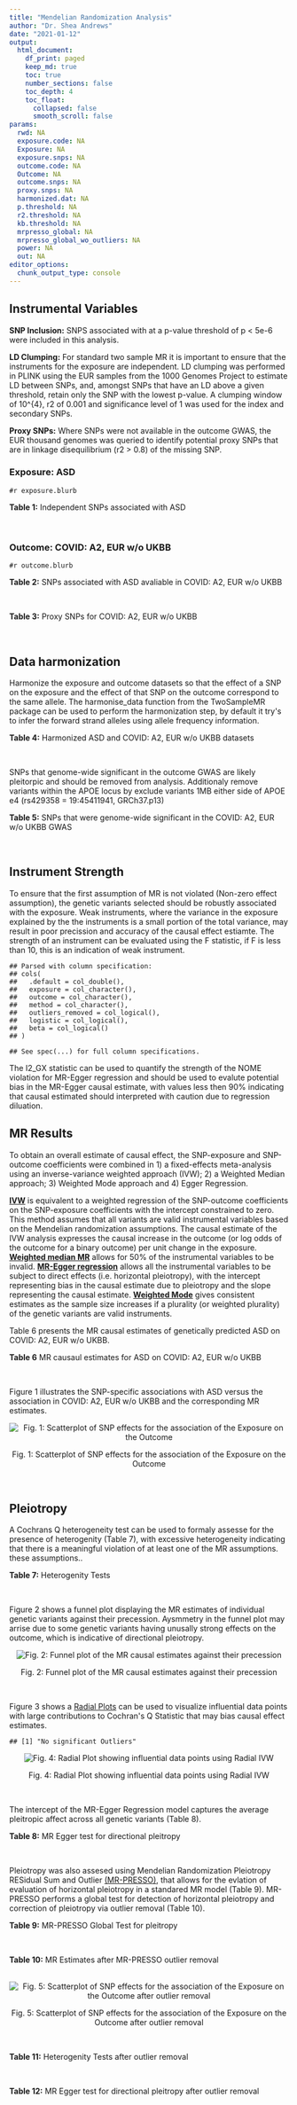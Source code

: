 ```yaml
---
title: "Mendelian Randomization Analysis"
author: "Dr. Shea Andrews"
date: "2021-01-12"
output:
  html_document:
    df_print: paged
    keep_md: true
    toc: true
    number_sections: false
    toc_depth: 4
    toc_float:
      collapsed: false
      smooth_scroll: false
params:
  rwd: NA
  exposure.code: NA
  Exposure: NA
  exposure.snps: NA
  outcome.code: NA
  Outcome: NA
  outcome.snps: NA
  proxy.snps: NA
  harmonized.dat: NA
  p.threshold: NA
  r2.threshold: NA
  kb.threshold: NA
  mrpresso_global: NA
  mrpresso_global_wo_outliers: NA
  power: NA
  out: NA
editor_options:
  chunk_output_type: console
---
```







## Instrumental Variables
**SNP Inclusion:** SNPS associated with at a p-value threshold of p < 5e-6 were included in this analysis.
<br>

**LD Clumping:** For standard two sample MR it is important to ensure that the instruments for the exposure are independent. LD clumping was performed in PLINK using the EUR samples from the 1000 Genomes Project to estimate LD between SNPs, and, amongst SNPs that have an LD above a given threshold, retain only the SNP with the lowest p-value. A clumping window of 10^{4}, r2 of 0.001 and significance level of 1 was used for the index and secondary SNPs.
<br>

**Proxy SNPs:** Where SNPs were not available in the outcome GWAS, the EUR thousand genomes was queried to identify potential proxy SNPs that are in linkage disequilibrium (r2 > 0.8) of the missing SNP.
<br>

### Exposure: ASD
`#r exposure.blurb`
<br>

**Table 1:** Independent SNPs associated with ASD
<div data-pagedtable="false">
  <script data-pagedtable-source type="application/json">
{"columns":[{"label":["SNP"],"name":[1],"type":["chr"],"align":["left"]},{"label":["CHROM"],"name":[2],"type":["dbl"],"align":["right"]},{"label":["POS"],"name":[3],"type":["dbl"],"align":["right"]},{"label":["REF"],"name":[4],"type":["chr"],"align":["left"]},{"label":["ALT"],"name":[5],"type":["chr"],"align":["left"]},{"label":["AF"],"name":[6],"type":["dbl"],"align":["right"]},{"label":["BETA"],"name":[7],"type":["dbl"],"align":["right"]},{"label":["SE"],"name":[8],"type":["dbl"],"align":["right"]},{"label":["Z"],"name":[9],"type":["dbl"],"align":["right"]},{"label":["P"],"name":[10],"type":["dbl"],"align":["right"]},{"label":["N"],"name":[11],"type":["dbl"],"align":["right"]},{"label":["TRAIT"],"name":[12],"type":["chr"],"align":["left"]}],"data":[{"1":"rs2391769","2":"1","3":"96978961","4":"A","5":"G","6":"0.6324010","7":"0.07690260","8":"0.0145","9":"5.303630","10":"1.135e-07","11":"46351","12":"ASD"},{"1":"rs6701243","2":"1","3":"99092784","4":"A","5":"C","6":"0.3929220","7":"-0.07350140","8":"0.0144","9":"-5.104260","10":"3.074e-07","11":"46351","12":"ASD"},{"1":"rs11185408","2":"1","3":"104792257","4":"G","5":"A","6":"0.4822860","7":"-0.06869649","8":"0.0138","9":"-4.978006","10":"6.983e-07","11":"46351","12":"ASD"},{"1":"rs78653484","2":"1","3":"147183927","4":"C","5":"T","6":"0.0359477","7":"-0.17629575","8":"0.0385","9":"-4.579110","10":"4.675e-06","11":"46351","12":"ASD"},{"1":"rs6692705","2":"1","3":"193502609","4":"A","5":"G","6":"0.6593230","7":"-0.06560050","8":"0.0141","9":"-4.652510","10":"3.263e-06","11":"46351","12":"ASD"},{"1":"rs1452075","2":"3","3":"62481063","4":"C","5":"T","6":"0.7060210","7":"0.08070403","8":"0.0155","9":"5.206711","10":"2.069e-07","11":"46351","12":"ASD"},{"1":"rs79940520","2":"3","3":"191838169","4":"A","5":"G","6":"0.1182020","7":"0.09539920","8":"0.0207","9":"4.608660","10":"4.260e-06","11":"46351","12":"ASD"},{"1":"rs4916723","2":"5","3":"87854395","4":"A","5":"C","6":"0.4413690","7":"0.06730500","8":"0.0141","9":"4.773410","10":"1.924e-06","11":"46351","12":"ASD"},{"1":"rs325485","2":"5","3":"103995368","4":"A","5":"G","6":"0.6283640","7":"-0.07280430","8":"0.0143","9":"-5.091210","10":"3.254e-07","11":"46351","12":"ASD"},{"1":"rs9366877","2":"6","3":"11730878","4":"A","5":"G","6":"0.4414970","7":"-0.06849940","8":"0.0139","9":"-4.928020","10":"9.053e-07","11":"46351","12":"ASD"},{"1":"rs16879023","2":"6","3":"16753147","4":"G","5":"A","6":"0.1060110","7":"-0.09579530","8":"0.0201","9":"-4.765935","10":"1.765e-06","11":"46351","12":"ASD"},{"1":"rs12203328","2":"6","3":"23767038","4":"G","5":"C","6":"0.2983990","7":"0.06970329","8":"0.0153","9":"4.555770","10":"4.915e-06","11":"46351","12":"ASD"},{"1":"rs740883","2":"6","3":"29575405","4":"A","5":"T","6":"0.0896552","7":"0.11369500","8":"0.0238","9":"4.777110","10":"1.694e-06","11":"46351","12":"ASD"},{"1":"rs2388334","2":"6","3":"98591622","4":"A","5":"G","6":"0.4640910","7":"0.06770080","8":"0.0138","9":"4.905860","10":"1.004e-06","11":"46351","12":"ASD"},{"1":"rs9389208","2":"6","3":"135035609","4":"C","5":"T","6":"0.3470760","7":"0.06720060","8":"0.0144","9":"4.666708","10":"3.121e-06","11":"46351","12":"ASD"},{"1":"rs7783557","2":"7","3":"71646872","4":"T","5":"C","6":"0.3318790","7":"-0.06700420","8":"0.0146","9":"-4.589330","10":"4.363e-06","11":"46351","12":"ASD"},{"1":"rs111931861","2":"7","3":"104744219","4":"A","5":"G","6":"0.0277457","7":"0.21690100","8":"0.0409","9":"5.303190","10":"1.118e-07","11":"46351","12":"ASD"},{"1":"rs10099100","2":"8","3":"10576775","4":"G","5":"C","6":"0.3289090","7":"0.08430438","8":"0.0147","9":"5.734992","10":"1.065e-08","11":"46351","12":"ASD"},{"1":"rs76397219","2":"8","3":"60390318","4":"A","5":"G","6":"0.0834846","7":"0.14029700","8":"0.0303","9":"4.630270","10":"3.566e-06","11":"46351","12":"ASD"},{"1":"rs10110094","2":"8","3":"131472047","4":"A","5":"G","6":"0.8446670","7":"-0.09069960","8":"0.0191","9":"-4.748670","10":"2.050e-06","11":"46351","12":"ASD"},{"1":"rs11787216","2":"8","3":"142615222","4":"C","5":"T","6":"0.3887470","7":"-0.06920004","8":"0.0147","9":"-4.707485","10":"2.587e-06","11":"46351","12":"ASD"},{"1":"rs28729902","2":"9","3":"76179384","4":"A","5":"G","6":"0.1738970","7":"0.08390350","8":"0.0178","9":"4.713680","10":"2.345e-06","11":"46351","12":"ASD"},{"1":"rs45595836","2":"10","3":"16691399","4":"C","5":"T","6":"0.0818809","7":"0.13899643","8":"0.0272","9":"5.110163","10":"3.131e-07","11":"46351","12":"ASD"},{"1":"rs141319505","2":"10","3":"65421442","4":"A","5":"G","6":"0.0159942","7":"-0.29069800","8":"0.0610","9":"-4.765530","10":"1.876e-06","11":"46351","12":"ASD"},{"1":"rs78827416","2":"10","3":"72749037","4":"G","5":"A","6":"0.0778302","7":"0.13050181","8":"0.0266","9":"4.906083","10":"9.000e-07","11":"46351","12":"ASD"},{"1":"rs4750990","2":"10","3":"130488026","4":"T","5":"C","6":"0.4079520","7":"0.06809680","8":"0.0141","9":"4.829560","10":"1.371e-06","11":"46351","12":"ASD"},{"1":"rs644552","2":"11","3":"102735140","4":"G","5":"A","6":"0.0546279","7":"0.15940258","8":"0.0346","9":"4.607011","10":"4.211e-06","11":"46351","12":"ASD"},{"1":"rs35404050","2":"12","3":"73196902","4":"C","5":"T","6":"0.1863670","7":"0.08430438","8":"0.0176","9":"4.790022","10":"1.606e-06","11":"46351","12":"ASD"},{"1":"rs77691144","2":"13","3":"66970212","4":"T","5":"C","6":"0.0242578","7":"0.20740600","8":"0.0435","9":"4.767940","10":"1.910e-06","11":"46351","12":"ASD"},{"1":"rs112635299","2":"14","3":"94838142","4":"G","5":"T","6":"0.0163517","7":"0.22099725","8":"0.0432","9":"5.115677","10":"3.044e-07","11":"46351","12":"ASD"},{"1":"rs78058104","2":"15","3":"93953737","4":"G","5":"A","6":"0.0265179","7":"0.18789765","8":"0.0397","9":"4.732938","10":"2.221e-06","11":"46351","12":"ASD"},{"1":"rs141455452","2":"17","3":"44019083","4":"T","5":"G","6":"0.0152743","7":"-0.07840440","8":"0.0159","9":"-4.931100","10":"8.939e-07","11":"46351","12":"ASD"},{"1":"rs292441","2":"18","3":"55872558","4":"G","5":"A","6":"0.6543930","7":"-0.07249543","8":"0.0149","9":"-4.865465","10":"1.124e-06","11":"46351","12":"ASD"},{"1":"rs138867053","2":"19","3":"37439641","4":"G","5":"A","6":"0.0321443","7":"0.28629862","8":"0.0540","9":"5.301826","10":"1.168e-07","11":"46351","12":"ASD"},{"1":"rs2224274","2":"20","3":"14760747","4":"C","5":"T","6":"0.5056320","7":"0.07099886","8":"0.0138","9":"5.144845","10":"2.858e-07","11":"46351","12":"ASD"},{"1":"rs910805","2":"20","3":"21248116","4":"G","5":"A","6":"0.7552770","7":"-0.09569625","8":"0.0160","9":"-5.981016","10":"2.041e-09","11":"46351","12":"ASD"},{"1":"rs144911765","2":"21","3":"37255329","4":"T","5":"C","6":"0.0472655","7":"0.19009600","8":"0.0403","9":"4.717010","10":"2.364e-06","11":"46351","12":"ASD"}],"options":{"columns":{"min":{},"max":[10]},"rows":{"min":[10],"max":[10]},"pages":{}}}
  </script>
</div>
<br>

### Outcome: COVID: A2, EUR w/o UKBB
`#r outcome.blurb`
<br>

**Table 2:** SNPs associated with ASD avaliable in COVID: A2, EUR w/o UKBB
<div data-pagedtable="false">
  <script data-pagedtable-source type="application/json">
{"columns":[{"label":["SNP"],"name":[1],"type":["chr"],"align":["left"]},{"label":["CHROM"],"name":[2],"type":["dbl"],"align":["right"]},{"label":["POS"],"name":[3],"type":["dbl"],"align":["right"]},{"label":["REF"],"name":[4],"type":["chr"],"align":["left"]},{"label":["ALT"],"name":[5],"type":["chr"],"align":["left"]},{"label":["AF"],"name":[6],"type":["dbl"],"align":["right"]},{"label":["BETA"],"name":[7],"type":["dbl"],"align":["right"]},{"label":["SE"],"name":[8],"type":["dbl"],"align":["right"]},{"label":["Z"],"name":[9],"type":["dbl"],"align":["right"]},{"label":["P"],"name":[10],"type":["dbl"],"align":["right"]},{"label":["N"],"name":[11],"type":["dbl"],"align":["right"]},{"label":["TRAIT"],"name":[12],"type":["chr"],"align":["left"]}],"data":[{"1":"rs2391769","2":"1","3":"96978961","4":"A","5":"G","6":"0.66470","7":"-0.07376600","8":"0.027164","9":"-2.715579443","10":"0.006616","11":"1059456","12":"COVID_A2__EUR_w/o_UKBB"},{"1":"rs6701243","2":"1","3":"99092784","4":"A","5":"C","6":"0.37540","7":"-0.04575700","8":"0.033479","9":"-1.366737358","10":"0.171700","11":"810689","12":"COVID_A2__EUR_w/o_UKBB"},{"1":"rs11185408","2":"1","3":"104792257","4":"G","5":"A","6":"0.49420","7":"-0.01582000","8":"0.032353","9":"-0.488980929","10":"0.624800","11":"1049400","12":"COVID_A2__EUR_w/o_UKBB"},{"1":"rs78653484","2":"1","3":"147183927","4":"C","5":"T","6":"0.03635","7":"0.15651000","8":"0.098844","9":"1.583404152","10":"0.113300","11":"1049400","12":"COVID_A2__EUR_w/o_UKBB"},{"1":"rs6692705","2":"1","3":"193502609","4":"A","5":"G","6":"0.61690","7":"0.01953300","8":"0.042793","9":"0.456453158","10":"0.648100","11":"368062","12":"COVID_A2__EUR_w/o_UKBB"},{"1":"rs1452075","2":"3","3":"62481063","4":"C","5":"T","6":"0.72240","7":"-0.01684700","8":"0.028870","9":"-0.583546935","10":"0.559500","11":"1059456","12":"COVID_A2__EUR_w/o_UKBB"},{"1":"rs79940520","2":"3","3":"191838169","4":"A","5":"G","6":"0.14500","7":"0.09554500","8":"0.046360","9":"2.060936152","10":"0.039310","11":"1049400","12":"COVID_A2__EUR_w/o_UKBB"},{"1":"rs4916723","2":"5","3":"87854395","4":"A","5":"C","6":"0.41980","7":"-0.04548700","8":"0.034419","9":"-1.321566577","10":"0.186300","11":"1049400","12":"COVID_A2__EUR_w/o_UKBB"},{"1":"rs325485","2":"5","3":"103995368","4":"A","5":"G","6":"0.61180","7":"0.00165160","8":"0.032588","9":"0.050681232","10":"0.959600","11":"1049400","12":"COVID_A2__EUR_w/o_UKBB"},{"1":"rs9366877","2":"6","3":"11730878","4":"A","5":"G","6":"0.41730","7":"0.02601300","8":"0.025978","9":"1.001347294","10":"0.316700","11":"1059456","12":"COVID_A2__EUR_w/o_UKBB"},{"1":"rs16879023","2":"6","3":"16753147","4":"G","5":"A","6":"0.13320","7":"0.04718700","8":"0.045960","9":"1.026697128","10":"0.304600","11":"1049400","12":"COVID_A2__EUR_w/o_UKBB"},{"1":"rs12203328","2":"6","3":"23767038","4":"G","5":"C","6":"0.26910","7":"0.02018600","8":"0.028946","9":"0.697367512","10":"0.485600","11":"1059456","12":"COVID_A2__EUR_w/o_UKBB"},{"1":"rs740883","2":"6","3":"29575405","4":"A","5":"T","6":"0.09356","7":"0.06379800","8":"0.040172","9":"1.588121079","10":"0.112300","11":"1059053","12":"COVID_A2__EUR_w/o_UKBB"},{"1":"rs2388334","2":"6","3":"98591622","4":"A","5":"G","6":"0.47480","7":"0.00055143","8":"0.025667","9":"0.021484007","10":"0.982900","11":"1059456","12":"COVID_A2__EUR_w/o_UKBB"},{"1":"rs9389208","2":"6","3":"135035609","4":"C","5":"T","6":"0.36710","7":"0.01491700","8":"0.034627","9":"0.430791001","10":"0.666600","11":"1049400","12":"COVID_A2__EUR_w/o_UKBB"},{"1":"rs7783557","2":"7","3":"71646872","4":"T","5":"C","6":"0.34620","7":"0.01886300","8":"0.034931","9":"0.540007443","10":"0.589200","11":"1049400","12":"COVID_A2__EUR_w/o_UKBB"},{"1":"rs111931861","2":"7","3":"104744219","4":"A","5":"G","6":"0.03162","7":"0.01543800","8":"0.097179","9":"0.158861482","10":"0.873800","11":"810689","12":"COVID_A2__EUR_w/o_UKBB"},{"1":"rs10099100","2":"8","3":"10576775","4":"G","5":"C","6":"0.32830","7":"-0.01977600","8":"0.027671","9":"-0.714683242","10":"0.474800","11":"1059456","12":"COVID_A2__EUR_w/o_UKBB"},{"1":"rs76397219","2":"8","3":"60390318","4":"A","5":"G","6":"0.07386","7":"-0.05785300","8":"0.066708","9":"-0.867257300","10":"0.385800","11":"1047518","12":"COVID_A2__EUR_w/o_UKBB"},{"1":"rs10110094","2":"8","3":"131472047","4":"A","5":"G","6":"0.85250","7":"-0.05837100","8":"0.047131","9":"-1.238484225","10":"0.215500","11":"1049400","12":"COVID_A2__EUR_w/o_UKBB"},{"1":"rs11787216","2":"8","3":"142615222","4":"C","5":"T","6":"0.35430","7":"-0.02404200","8":"0.035867","9":"-0.670309755","10":"0.502700","11":"1049400","12":"COVID_A2__EUR_w/o_UKBB"},{"1":"rs28729902","2":"9","3":"76179384","4":"A","5":"G","6":"0.19240","7":"0.04677400","8":"0.041008","9":"1.140606711","10":"0.254000","11":"1049400","12":"COVID_A2__EUR_w/o_UKBB"},{"1":"rs45595836","2":"10","3":"16691399","4":"C","5":"T","6":"0.07095","7":"-0.05168600","8":"0.070109","9":"-0.737223466","10":"0.461000","11":"1045166","12":"COVID_A2__EUR_w/o_UKBB"},{"1":"rs141319505","2":"10","3":"65421442","4":"A","5":"G","6":"0.02341","7":"-0.09154600","8":"0.113990","9":"-0.803105536","10":"0.421900","11":"808807","12":"COVID_A2__EUR_w/o_UKBB"},{"1":"rs78827416","2":"10","3":"72749037","4":"G","5":"A","6":"0.08629","7":"0.05585200","8":"0.061669","9":"0.905673839","10":"0.365100","11":"1049400","12":"COVID_A2__EUR_w/o_UKBB"},{"1":"rs4750990","2":"10","3":"130488026","4":"T","5":"C","6":"0.38840","7":"0.06588600","8":"0.029043","9":"2.268567297","10":"0.023290","11":"1059456","12":"COVID_A2__EUR_w/o_UKBB"},{"1":"rs644552","2":"11","3":"102735140","4":"G","5":"A","6":"0.05340","7":"-0.08525100","8":"0.063349","9":"-1.345735529","10":"0.178400","11":"1049400","12":"COVID_A2__EUR_w/o_UKBB"},{"1":"rs35404050","2":"12","3":"73196902","4":"C","5":"T","6":"0.20430","7":"0.00030266","8":"0.031632","9":"0.009568159","10":"0.992400","11":"1059456","12":"COVID_A2__EUR_w/o_UKBB"},{"1":"rs77691144","2":"13","3":"66970212","4":"T","5":"C","6":"0.02958","7":"0.04776300","8":"0.069337","9":"0.688852993","10":"0.490900","11":"1059053","12":"COVID_A2__EUR_w/o_UKBB"},{"1":"rs112635299","2":"14","3":"94838142","4":"G","5":"T","6":"0.01876","7":"0.04607100","8":"0.104650","9":"0.440238892","10":"0.659800","11":"1056701","12":"COVID_A2__EUR_w/o_UKBB"},{"1":"rs78058104","2":"15","3":"93953737","4":"G","5":"A","6":"0.02965","7":"-0.03174800","8":"0.074766","9":"-0.424631517","10":"0.671100","11":"1059456","12":"COVID_A2__EUR_w/o_UKBB"},{"1":"rs292441","2":"18","3":"55872558","4":"G","5":"A","6":"0.66930","7":"-0.03383900","8":"0.033505","9":"-1.009968661","10":"0.312500","11":"1049400","12":"COVID_A2__EUR_w/o_UKBB"},{"1":"rs138867053","2":"19","3":"37439641","4":"G","5":"A","6":"0.01799","7":"0.14860000","8":"0.105990","9":"1.402019058","10":"0.160900","11":"817856","12":"COVID_A2__EUR_w/o_UKBB"},{"1":"rs2224274","2":"20","3":"14760747","4":"C","5":"T","6":"0.50600","7":"0.00517390","8":"0.032013","9":"0.161618717","10":"0.871600","11":"1049400","12":"COVID_A2__EUR_w/o_UKBB"},{"1":"rs910805","2":"20","3":"21248116","4":"G","5":"A","6":"0.75730","7":"0.02236300","8":"0.034202","9":"0.653850652","10":"0.513200","11":"378521","12":"COVID_A2__EUR_w/o_UKBB"},{"1":"rs144911765","2":"21","3":"37255329","4":"T","5":"C","6":"0.03705","7":"-0.04833300","8":"0.079713","9":"-0.606337737","10":"0.544300","11":"1059053","12":"COVID_A2__EUR_w/o_UKBB"},{"1":"rs141455452","2":"NA","3":"NA","4":"NA","5":"NA","6":"NA","7":"NA","8":"NA","9":"NA","10":"NA","11":"NA","12":"NA"}],"options":{"columns":{"min":{},"max":[10]},"rows":{"min":[10],"max":[10]},"pages":{}}}
  </script>
</div>
<br>

**Table 3:** Proxy SNPs for COVID: A2, EUR w/o UKBB
<div data-pagedtable="false">
  <script data-pagedtable-source type="application/json">
{"columns":[{"label":["proxy.outcome"],"name":[1],"type":["lgl"],"align":["right"]},{"label":["target_snp"],"name":[2],"type":["chr"],"align":["left"]},{"label":["proxy_snp"],"name":[3],"type":["lgl"],"align":["right"]},{"label":["ld.r2"],"name":[4],"type":["lgl"],"align":["right"]},{"label":["Dprime"],"name":[5],"type":["lgl"],"align":["right"]},{"label":["ref.proxy"],"name":[6],"type":["lgl"],"align":["right"]},{"label":["alt.proxy"],"name":[7],"type":["lgl"],"align":["right"]},{"label":["CHROM"],"name":[8],"type":["lgl"],"align":["right"]},{"label":["POS"],"name":[9],"type":["lgl"],"align":["right"]},{"label":["ALT.proxy"],"name":[10],"type":["lgl"],"align":["right"]},{"label":["REF.proxy"],"name":[11],"type":["lgl"],"align":["right"]},{"label":["AF"],"name":[12],"type":["lgl"],"align":["right"]},{"label":["BETA"],"name":[13],"type":["lgl"],"align":["right"]},{"label":["SE"],"name":[14],"type":["lgl"],"align":["right"]},{"label":["P"],"name":[15],"type":["lgl"],"align":["right"]},{"label":["N"],"name":[16],"type":["lgl"],"align":["right"]},{"label":["ref"],"name":[17],"type":["lgl"],"align":["right"]},{"label":["alt"],"name":[18],"type":["lgl"],"align":["right"]},{"label":["ALT"],"name":[19],"type":["lgl"],"align":["right"]},{"label":["REF"],"name":[20],"type":["lgl"],"align":["right"]},{"label":["PHASE"],"name":[21],"type":["lgl"],"align":["right"]}],"data":[{"1":"NA","2":"rs141455452","3":"NA","4":"NA","5":"NA","6":"NA","7":"NA","8":"NA","9":"NA","10":"NA","11":"NA","12":"NA","13":"NA","14":"NA","15":"NA","16":"NA","17":"NA","18":"NA","19":"NA","20":"NA","21":"NA"}],"options":{"columns":{"min":{},"max":[10]},"rows":{"min":[10],"max":[10]},"pages":{}}}
  </script>
</div>
<br>

## Data harmonization
Harmonize the exposure and outcome datasets so that the effect of a SNP on the exposure and the effect of that SNP on the outcome correspond to the same allele. The harmonise_data function from the TwoSampleMR package can be used to perform the harmonization step, by default it try's to infer the forward strand alleles using allele frequency information.
<br>

**Table 4:** Harmonized ASD and COVID: A2, EUR w/o UKBB datasets
<div data-pagedtable="false">
  <script data-pagedtable-source type="application/json">
{"columns":[{"label":["SNP"],"name":[1],"type":["chr"],"align":["left"]},{"label":["effect_allele.exposure"],"name":[2],"type":["chr"],"align":["left"]},{"label":["other_allele.exposure"],"name":[3],"type":["chr"],"align":["left"]},{"label":["effect_allele.outcome"],"name":[4],"type":["chr"],"align":["left"]},{"label":["other_allele.outcome"],"name":[5],"type":["chr"],"align":["left"]},{"label":["beta.exposure"],"name":[6],"type":["dbl"],"align":["right"]},{"label":["beta.outcome"],"name":[7],"type":["dbl"],"align":["right"]},{"label":["eaf.exposure"],"name":[8],"type":["dbl"],"align":["right"]},{"label":["eaf.outcome"],"name":[9],"type":["dbl"],"align":["right"]},{"label":["remove"],"name":[10],"type":["lgl"],"align":["right"]},{"label":["palindromic"],"name":[11],"type":["lgl"],"align":["right"]},{"label":["ambiguous"],"name":[12],"type":["lgl"],"align":["right"]},{"label":["id.outcome"],"name":[13],"type":["chr"],"align":["left"]},{"label":["chr.outcome"],"name":[14],"type":["dbl"],"align":["right"]},{"label":["pos.outcome"],"name":[15],"type":["dbl"],"align":["right"]},{"label":["se.outcome"],"name":[16],"type":["dbl"],"align":["right"]},{"label":["z.outcome"],"name":[17],"type":["dbl"],"align":["right"]},{"label":["pval.outcome"],"name":[18],"type":["dbl"],"align":["right"]},{"label":["samplesize.outcome"],"name":[19],"type":["dbl"],"align":["right"]},{"label":["outcome"],"name":[20],"type":["chr"],"align":["left"]},{"label":["mr_keep.outcome"],"name":[21],"type":["lgl"],"align":["right"]},{"label":["pval_origin.outcome"],"name":[22],"type":["chr"],"align":["left"]},{"label":["chr.exposure"],"name":[23],"type":["dbl"],"align":["right"]},{"label":["pos.exposure"],"name":[24],"type":["dbl"],"align":["right"]},{"label":["se.exposure"],"name":[25],"type":["dbl"],"align":["right"]},{"label":["z.exposure"],"name":[26],"type":["dbl"],"align":["right"]},{"label":["pval.exposure"],"name":[27],"type":["dbl"],"align":["right"]},{"label":["samplesize.exposure"],"name":[28],"type":["dbl"],"align":["right"]},{"label":["exposure"],"name":[29],"type":["chr"],"align":["left"]},{"label":["mr_keep.exposure"],"name":[30],"type":["lgl"],"align":["right"]},{"label":["pval_origin.exposure"],"name":[31],"type":["chr"],"align":["left"]},{"label":["id.exposure"],"name":[32],"type":["chr"],"align":["left"]},{"label":["action"],"name":[33],"type":["dbl"],"align":["right"]},{"label":["mr_keep"],"name":[34],"type":["lgl"],"align":["right"]},{"label":["pt"],"name":[35],"type":["dbl"],"align":["right"]},{"label":["pleitropy_keep"],"name":[36],"type":["lgl"],"align":["right"]},{"label":["mrpresso_RSSobs"],"name":[37],"type":["lgl"],"align":["right"]},{"label":["mrpresso_pval"],"name":[38],"type":["lgl"],"align":["right"]},{"label":["mrpresso_keep"],"name":[39],"type":["lgl"],"align":["right"]}],"data":[{"1":"rs10099100","2":"C","3":"G","4":"C","5":"G","6":"0.08430438","7":"-0.01977600","8":"0.3289090","9":"0.32830","10":"FALSE","11":"TRUE","12":"FALSE","13":"7VJP85","14":"8","15":"10576775","16":"0.027671","17":"-0.714683242","18":"0.474800","19":"1059456","20":"covidhgi2020A2v5alleurLeaveUKBB","21":"TRUE","22":"reported","23":"8","24":"10576775","25":"0.0147","26":"5.734992","27":"1.065e-08","28":"46351","29":"Grove2019asd","30":"TRUE","31":"reported","32":"vZfgam","33":"2","34":"TRUE","35":"5e-06","36":"TRUE","37":"NA","38":"NA","39":"TRUE"},{"1":"rs10110094","2":"G","3":"A","4":"G","5":"A","6":"-0.09069960","7":"-0.05837100","8":"0.8446670","9":"0.85250","10":"FALSE","11":"FALSE","12":"FALSE","13":"7VJP85","14":"8","15":"131472047","16":"0.047131","17":"-1.238484225","18":"0.215500","19":"1049400","20":"covidhgi2020A2v5alleurLeaveUKBB","21":"TRUE","22":"reported","23":"8","24":"131472047","25":"0.0191","26":"-4.748670","27":"2.050e-06","28":"46351","29":"Grove2019asd","30":"TRUE","31":"reported","32":"vZfgam","33":"2","34":"TRUE","35":"5e-06","36":"TRUE","37":"NA","38":"NA","39":"TRUE"},{"1":"rs11185408","2":"A","3":"G","4":"A","5":"G","6":"-0.06869649","7":"-0.01582000","8":"0.4822860","9":"0.49420","10":"FALSE","11":"FALSE","12":"FALSE","13":"7VJP85","14":"1","15":"104792257","16":"0.032353","17":"-0.488980929","18":"0.624800","19":"1049400","20":"covidhgi2020A2v5alleurLeaveUKBB","21":"TRUE","22":"reported","23":"1","24":"104792257","25":"0.0138","26":"-4.978006","27":"6.983e-07","28":"46351","29":"Grove2019asd","30":"TRUE","31":"reported","32":"vZfgam","33":"2","34":"TRUE","35":"5e-06","36":"TRUE","37":"NA","38":"NA","39":"TRUE"},{"1":"rs111931861","2":"G","3":"A","4":"G","5":"A","6":"0.21690100","7":"0.01543800","8":"0.0277457","9":"0.03162","10":"FALSE","11":"FALSE","12":"FALSE","13":"7VJP85","14":"7","15":"104744219","16":"0.097179","17":"0.158861482","18":"0.873800","19":"810689","20":"covidhgi2020A2v5alleurLeaveUKBB","21":"TRUE","22":"reported","23":"7","24":"104744219","25":"0.0409","26":"5.303190","27":"1.118e-07","28":"46351","29":"Grove2019asd","30":"TRUE","31":"reported","32":"vZfgam","33":"2","34":"TRUE","35":"5e-06","36":"TRUE","37":"NA","38":"NA","39":"TRUE"},{"1":"rs112635299","2":"T","3":"G","4":"T","5":"G","6":"0.22099725","7":"0.04607100","8":"0.0163517","9":"0.01876","10":"FALSE","11":"FALSE","12":"FALSE","13":"7VJP85","14":"14","15":"94838142","16":"0.104650","17":"0.440238892","18":"0.659800","19":"1056701","20":"covidhgi2020A2v5alleurLeaveUKBB","21":"TRUE","22":"reported","23":"14","24":"94838142","25":"0.0432","26":"5.115677","27":"3.044e-07","28":"46351","29":"Grove2019asd","30":"TRUE","31":"reported","32":"vZfgam","33":"2","34":"TRUE","35":"5e-06","36":"TRUE","37":"NA","38":"NA","39":"TRUE"},{"1":"rs11787216","2":"T","3":"C","4":"T","5":"C","6":"-0.06920004","7":"-0.02404200","8":"0.3887470","9":"0.35430","10":"FALSE","11":"FALSE","12":"FALSE","13":"7VJP85","14":"8","15":"142615222","16":"0.035867","17":"-0.670309755","18":"0.502700","19":"1049400","20":"covidhgi2020A2v5alleurLeaveUKBB","21":"TRUE","22":"reported","23":"8","24":"142615222","25":"0.0147","26":"-4.707485","27":"2.587e-06","28":"46351","29":"Grove2019asd","30":"TRUE","31":"reported","32":"vZfgam","33":"2","34":"TRUE","35":"5e-06","36":"TRUE","37":"NA","38":"NA","39":"TRUE"},{"1":"rs12203328","2":"C","3":"G","4":"C","5":"G","6":"0.06970329","7":"0.02018600","8":"0.2983990","9":"0.26910","10":"FALSE","11":"TRUE","12":"FALSE","13":"7VJP85","14":"6","15":"23767038","16":"0.028946","17":"0.697367512","18":"0.485600","19":"1059456","20":"covidhgi2020A2v5alleurLeaveUKBB","21":"TRUE","22":"reported","23":"6","24":"23767038","25":"0.0153","26":"4.555770","27":"4.915e-06","28":"46351","29":"Grove2019asd","30":"TRUE","31":"reported","32":"vZfgam","33":"2","34":"TRUE","35":"5e-06","36":"TRUE","37":"NA","38":"NA","39":"TRUE"},{"1":"rs138867053","2":"A","3":"G","4":"A","5":"G","6":"0.28629862","7":"0.14860000","8":"0.0321443","9":"0.01799","10":"FALSE","11":"FALSE","12":"FALSE","13":"7VJP85","14":"19","15":"37439641","16":"0.105990","17":"1.402019058","18":"0.160900","19":"817856","20":"covidhgi2020A2v5alleurLeaveUKBB","21":"TRUE","22":"reported","23":"19","24":"37439641","25":"0.0540","26":"5.301826","27":"1.168e-07","28":"46351","29":"Grove2019asd","30":"TRUE","31":"reported","32":"vZfgam","33":"2","34":"TRUE","35":"5e-06","36":"TRUE","37":"NA","38":"NA","39":"TRUE"},{"1":"rs141319505","2":"G","3":"A","4":"G","5":"A","6":"-0.29069800","7":"-0.09154600","8":"0.0159942","9":"0.02341","10":"FALSE","11":"FALSE","12":"FALSE","13":"7VJP85","14":"10","15":"65421442","16":"0.113990","17":"-0.803105536","18":"0.421900","19":"808807","20":"covidhgi2020A2v5alleurLeaveUKBB","21":"TRUE","22":"reported","23":"10","24":"65421442","25":"0.0610","26":"-4.765530","27":"1.876e-06","28":"46351","29":"Grove2019asd","30":"TRUE","31":"reported","32":"vZfgam","33":"2","34":"TRUE","35":"5e-06","36":"TRUE","37":"NA","38":"NA","39":"TRUE"},{"1":"rs144911765","2":"C","3":"T","4":"C","5":"T","6":"0.19009600","7":"-0.04833300","8":"0.0472655","9":"0.03705","10":"FALSE","11":"FALSE","12":"FALSE","13":"7VJP85","14":"21","15":"37255329","16":"0.079713","17":"-0.606337737","18":"0.544300","19":"1059053","20":"covidhgi2020A2v5alleurLeaveUKBB","21":"TRUE","22":"reported","23":"21","24":"37255329","25":"0.0403","26":"4.717010","27":"2.364e-06","28":"46351","29":"Grove2019asd","30":"TRUE","31":"reported","32":"vZfgam","33":"2","34":"TRUE","35":"5e-06","36":"TRUE","37":"NA","38":"NA","39":"TRUE"},{"1":"rs1452075","2":"T","3":"C","4":"T","5":"C","6":"0.08070403","7":"-0.01684700","8":"0.7060210","9":"0.72240","10":"FALSE","11":"FALSE","12":"FALSE","13":"7VJP85","14":"3","15":"62481063","16":"0.028870","17":"-0.583546935","18":"0.559500","19":"1059456","20":"covidhgi2020A2v5alleurLeaveUKBB","21":"TRUE","22":"reported","23":"3","24":"62481063","25":"0.0155","26":"5.206711","27":"2.069e-07","28":"46351","29":"Grove2019asd","30":"TRUE","31":"reported","32":"vZfgam","33":"2","34":"TRUE","35":"5e-06","36":"TRUE","37":"NA","38":"NA","39":"TRUE"},{"1":"rs16879023","2":"A","3":"G","4":"A","5":"G","6":"-0.09579530","7":"0.04718700","8":"0.1060110","9":"0.13320","10":"FALSE","11":"FALSE","12":"FALSE","13":"7VJP85","14":"6","15":"16753147","16":"0.045960","17":"1.026697128","18":"0.304600","19":"1049400","20":"covidhgi2020A2v5alleurLeaveUKBB","21":"TRUE","22":"reported","23":"6","24":"16753147","25":"0.0201","26":"-4.765935","27":"1.765e-06","28":"46351","29":"Grove2019asd","30":"TRUE","31":"reported","32":"vZfgam","33":"2","34":"TRUE","35":"5e-06","36":"TRUE","37":"NA","38":"NA","39":"TRUE"},{"1":"rs2224274","2":"T","3":"C","4":"T","5":"C","6":"0.07099886","7":"0.00517390","8":"0.5056320","9":"0.50600","10":"FALSE","11":"FALSE","12":"FALSE","13":"7VJP85","14":"20","15":"14760747","16":"0.032013","17":"0.161618717","18":"0.871600","19":"1049400","20":"covidhgi2020A2v5alleurLeaveUKBB","21":"TRUE","22":"reported","23":"20","24":"14760747","25":"0.0138","26":"5.144845","27":"2.858e-07","28":"46351","29":"Grove2019asd","30":"TRUE","31":"reported","32":"vZfgam","33":"2","34":"TRUE","35":"5e-06","36":"TRUE","37":"NA","38":"NA","39":"TRUE"},{"1":"rs2388334","2":"G","3":"A","4":"G","5":"A","6":"0.06770080","7":"0.00055143","8":"0.4640910","9":"0.47480","10":"FALSE","11":"FALSE","12":"FALSE","13":"7VJP85","14":"6","15":"98591622","16":"0.025667","17":"0.021484007","18":"0.982900","19":"1059456","20":"covidhgi2020A2v5alleurLeaveUKBB","21":"TRUE","22":"reported","23":"6","24":"98591622","25":"0.0138","26":"4.905860","27":"1.004e-06","28":"46351","29":"Grove2019asd","30":"TRUE","31":"reported","32":"vZfgam","33":"2","34":"TRUE","35":"5e-06","36":"TRUE","37":"NA","38":"NA","39":"TRUE"},{"1":"rs2391769","2":"G","3":"A","4":"G","5":"A","6":"0.07690260","7":"-0.07376600","8":"0.6324010","9":"0.66470","10":"FALSE","11":"FALSE","12":"FALSE","13":"7VJP85","14":"1","15":"96978961","16":"0.027164","17":"-2.715579443","18":"0.006616","19":"1059456","20":"covidhgi2020A2v5alleurLeaveUKBB","21":"TRUE","22":"reported","23":"1","24":"96978961","25":"0.0145","26":"5.303630","27":"1.135e-07","28":"46351","29":"Grove2019asd","30":"TRUE","31":"reported","32":"vZfgam","33":"2","34":"TRUE","35":"5e-06","36":"TRUE","37":"NA","38":"NA","39":"TRUE"},{"1":"rs28729902","2":"G","3":"A","4":"G","5":"A","6":"0.08390350","7":"0.04677400","8":"0.1738970","9":"0.19240","10":"FALSE","11":"FALSE","12":"FALSE","13":"7VJP85","14":"9","15":"76179384","16":"0.041008","17":"1.140606711","18":"0.254000","19":"1049400","20":"covidhgi2020A2v5alleurLeaveUKBB","21":"TRUE","22":"reported","23":"9","24":"76179384","25":"0.0178","26":"4.713680","27":"2.345e-06","28":"46351","29":"Grove2019asd","30":"TRUE","31":"reported","32":"vZfgam","33":"2","34":"TRUE","35":"5e-06","36":"TRUE","37":"NA","38":"NA","39":"TRUE"},{"1":"rs292441","2":"A","3":"G","4":"A","5":"G","6":"-0.07249543","7":"-0.03383900","8":"0.6543930","9":"0.66930","10":"FALSE","11":"FALSE","12":"FALSE","13":"7VJP85","14":"18","15":"55872558","16":"0.033505","17":"-1.009968661","18":"0.312500","19":"1049400","20":"covidhgi2020A2v5alleurLeaveUKBB","21":"TRUE","22":"reported","23":"18","24":"55872558","25":"0.0149","26":"-4.865465","27":"1.124e-06","28":"46351","29":"Grove2019asd","30":"TRUE","31":"reported","32":"vZfgam","33":"2","34":"TRUE","35":"5e-06","36":"TRUE","37":"NA","38":"NA","39":"TRUE"},{"1":"rs325485","2":"G","3":"A","4":"G","5":"A","6":"-0.07280430","7":"0.00165160","8":"0.6283640","9":"0.61180","10":"FALSE","11":"FALSE","12":"FALSE","13":"7VJP85","14":"5","15":"103995368","16":"0.032588","17":"0.050681232","18":"0.959600","19":"1049400","20":"covidhgi2020A2v5alleurLeaveUKBB","21":"TRUE","22":"reported","23":"5","24":"103995368","25":"0.0143","26":"-5.091210","27":"3.254e-07","28":"46351","29":"Grove2019asd","30":"TRUE","31":"reported","32":"vZfgam","33":"2","34":"TRUE","35":"5e-06","36":"TRUE","37":"NA","38":"NA","39":"TRUE"},{"1":"rs35404050","2":"T","3":"C","4":"T","5":"C","6":"0.08430438","7":"0.00030266","8":"0.1863670","9":"0.20430","10":"FALSE","11":"FALSE","12":"FALSE","13":"7VJP85","14":"12","15":"73196902","16":"0.031632","17":"0.009568159","18":"0.992400","19":"1059456","20":"covidhgi2020A2v5alleurLeaveUKBB","21":"TRUE","22":"reported","23":"12","24":"73196902","25":"0.0176","26":"4.790022","27":"1.606e-06","28":"46351","29":"Grove2019asd","30":"TRUE","31":"reported","32":"vZfgam","33":"2","34":"TRUE","35":"5e-06","36":"TRUE","37":"NA","38":"NA","39":"TRUE"},{"1":"rs45595836","2":"T","3":"C","4":"T","5":"C","6":"0.13899643","7":"-0.05168600","8":"0.0818809","9":"0.07095","10":"FALSE","11":"FALSE","12":"FALSE","13":"7VJP85","14":"10","15":"16691399","16":"0.070109","17":"-0.737223466","18":"0.461000","19":"1045166","20":"covidhgi2020A2v5alleurLeaveUKBB","21":"TRUE","22":"reported","23":"10","24":"16691399","25":"0.0272","26":"5.110163","27":"3.131e-07","28":"46351","29":"Grove2019asd","30":"TRUE","31":"reported","32":"vZfgam","33":"2","34":"TRUE","35":"5e-06","36":"TRUE","37":"NA","38":"NA","39":"TRUE"},{"1":"rs4750990","2":"C","3":"T","4":"C","5":"T","6":"0.06809680","7":"0.06588600","8":"0.4079520","9":"0.38840","10":"FALSE","11":"FALSE","12":"FALSE","13":"7VJP85","14":"10","15":"130488026","16":"0.029043","17":"2.268567297","18":"0.023290","19":"1059456","20":"covidhgi2020A2v5alleurLeaveUKBB","21":"TRUE","22":"reported","23":"10","24":"130488026","25":"0.0141","26":"4.829560","27":"1.371e-06","28":"46351","29":"Grove2019asd","30":"TRUE","31":"reported","32":"vZfgam","33":"2","34":"TRUE","35":"5e-06","36":"TRUE","37":"NA","38":"NA","39":"TRUE"},{"1":"rs4916723","2":"C","3":"A","4":"C","5":"A","6":"0.06730500","7":"-0.04548700","8":"0.4413690","9":"0.41980","10":"FALSE","11":"FALSE","12":"FALSE","13":"7VJP85","14":"5","15":"87854395","16":"0.034419","17":"-1.321566577","18":"0.186300","19":"1049400","20":"covidhgi2020A2v5alleurLeaveUKBB","21":"TRUE","22":"reported","23":"5","24":"87854395","25":"0.0141","26":"4.773410","27":"1.924e-06","28":"46351","29":"Grove2019asd","30":"TRUE","31":"reported","32":"vZfgam","33":"2","34":"TRUE","35":"5e-06","36":"TRUE","37":"NA","38":"NA","39":"TRUE"},{"1":"rs644552","2":"A","3":"G","4":"A","5":"G","6":"0.15940258","7":"-0.08525100","8":"0.0546279","9":"0.05340","10":"FALSE","11":"FALSE","12":"FALSE","13":"7VJP85","14":"11","15":"102735140","16":"0.063349","17":"-1.345735529","18":"0.178400","19":"1049400","20":"covidhgi2020A2v5alleurLeaveUKBB","21":"TRUE","22":"reported","23":"11","24":"102735140","25":"0.0346","26":"4.607011","27":"4.211e-06","28":"46351","29":"Grove2019asd","30":"TRUE","31":"reported","32":"vZfgam","33":"2","34":"TRUE","35":"5e-06","36":"TRUE","37":"NA","38":"NA","39":"TRUE"},{"1":"rs6692705","2":"G","3":"A","4":"G","5":"A","6":"-0.06560050","7":"0.01953300","8":"0.6593230","9":"0.61690","10":"FALSE","11":"FALSE","12":"FALSE","13":"7VJP85","14":"1","15":"193502609","16":"0.042793","17":"0.456453158","18":"0.648100","19":"368062","20":"covidhgi2020A2v5alleurLeaveUKBB","21":"TRUE","22":"reported","23":"1","24":"193502609","25":"0.0141","26":"-4.652510","27":"3.263e-06","28":"46351","29":"Grove2019asd","30":"TRUE","31":"reported","32":"vZfgam","33":"2","34":"TRUE","35":"5e-06","36":"TRUE","37":"NA","38":"NA","39":"TRUE"},{"1":"rs6701243","2":"C","3":"A","4":"C","5":"A","6":"-0.07350140","7":"-0.04575700","8":"0.3929220","9":"0.37540","10":"FALSE","11":"FALSE","12":"FALSE","13":"7VJP85","14":"1","15":"99092784","16":"0.033479","17":"-1.366737358","18":"0.171700","19":"810689","20":"covidhgi2020A2v5alleurLeaveUKBB","21":"TRUE","22":"reported","23":"1","24":"99092784","25":"0.0144","26":"-5.104260","27":"3.074e-07","28":"46351","29":"Grove2019asd","30":"TRUE","31":"reported","32":"vZfgam","33":"2","34":"TRUE","35":"5e-06","36":"TRUE","37":"NA","38":"NA","39":"TRUE"},{"1":"rs740883","2":"T","3":"A","4":"T","5":"A","6":"0.11369500","7":"0.06379800","8":"0.0896552","9":"0.09356","10":"FALSE","11":"TRUE","12":"FALSE","13":"7VJP85","14":"6","15":"29575405","16":"0.040172","17":"1.588121079","18":"0.112300","19":"1059053","20":"covidhgi2020A2v5alleurLeaveUKBB","21":"TRUE","22":"reported","23":"6","24":"29575405","25":"0.0238","26":"4.777110","27":"1.694e-06","28":"46351","29":"Grove2019asd","30":"TRUE","31":"reported","32":"vZfgam","33":"2","34":"TRUE","35":"5e-06","36":"TRUE","37":"NA","38":"NA","39":"TRUE"},{"1":"rs76397219","2":"G","3":"A","4":"G","5":"A","6":"0.14029700","7":"-0.05785300","8":"0.0834846","9":"0.07386","10":"FALSE","11":"FALSE","12":"FALSE","13":"7VJP85","14":"8","15":"60390318","16":"0.066708","17":"-0.867257300","18":"0.385800","19":"1047518","20":"covidhgi2020A2v5alleurLeaveUKBB","21":"TRUE","22":"reported","23":"8","24":"60390318","25":"0.0303","26":"4.630270","27":"3.566e-06","28":"46351","29":"Grove2019asd","30":"TRUE","31":"reported","32":"vZfgam","33":"2","34":"TRUE","35":"5e-06","36":"TRUE","37":"NA","38":"NA","39":"TRUE"},{"1":"rs77691144","2":"C","3":"T","4":"C","5":"T","6":"0.20740600","7":"0.04776300","8":"0.0242578","9":"0.02958","10":"FALSE","11":"FALSE","12":"FALSE","13":"7VJP85","14":"13","15":"66970212","16":"0.069337","17":"0.688852993","18":"0.490900","19":"1059053","20":"covidhgi2020A2v5alleurLeaveUKBB","21":"TRUE","22":"reported","23":"13","24":"66970212","25":"0.0435","26":"4.767940","27":"1.910e-06","28":"46351","29":"Grove2019asd","30":"TRUE","31":"reported","32":"vZfgam","33":"2","34":"TRUE","35":"5e-06","36":"TRUE","37":"NA","38":"NA","39":"TRUE"},{"1":"rs7783557","2":"C","3":"T","4":"C","5":"T","6":"-0.06700420","7":"0.01886300","8":"0.3318790","9":"0.34620","10":"FALSE","11":"FALSE","12":"FALSE","13":"7VJP85","14":"7","15":"71646872","16":"0.034931","17":"0.540007443","18":"0.589200","19":"1049400","20":"covidhgi2020A2v5alleurLeaveUKBB","21":"TRUE","22":"reported","23":"7","24":"71646872","25":"0.0146","26":"-4.589330","27":"4.363e-06","28":"46351","29":"Grove2019asd","30":"TRUE","31":"reported","32":"vZfgam","33":"2","34":"TRUE","35":"5e-06","36":"TRUE","37":"NA","38":"NA","39":"TRUE"},{"1":"rs78058104","2":"A","3":"G","4":"A","5":"G","6":"0.18789765","7":"-0.03174800","8":"0.0265179","9":"0.02965","10":"FALSE","11":"FALSE","12":"FALSE","13":"7VJP85","14":"15","15":"93953737","16":"0.074766","17":"-0.424631517","18":"0.671100","19":"1059456","20":"covidhgi2020A2v5alleurLeaveUKBB","21":"TRUE","22":"reported","23":"15","24":"93953737","25":"0.0397","26":"4.732938","27":"2.221e-06","28":"46351","29":"Grove2019asd","30":"TRUE","31":"reported","32":"vZfgam","33":"2","34":"TRUE","35":"5e-06","36":"TRUE","37":"NA","38":"NA","39":"TRUE"},{"1":"rs78653484","2":"T","3":"C","4":"T","5":"C","6":"-0.17629575","7":"0.15651000","8":"0.0359477","9":"0.03635","10":"FALSE","11":"FALSE","12":"FALSE","13":"7VJP85","14":"1","15":"147183927","16":"0.098844","17":"1.583404152","18":"0.113300","19":"1049400","20":"covidhgi2020A2v5alleurLeaveUKBB","21":"TRUE","22":"reported","23":"1","24":"147183927","25":"0.0385","26":"-4.579110","27":"4.675e-06","28":"46351","29":"Grove2019asd","30":"TRUE","31":"reported","32":"vZfgam","33":"2","34":"TRUE","35":"5e-06","36":"TRUE","37":"NA","38":"NA","39":"TRUE"},{"1":"rs78827416","2":"A","3":"G","4":"A","5":"G","6":"0.13050181","7":"0.05585200","8":"0.0778302","9":"0.08629","10":"FALSE","11":"FALSE","12":"FALSE","13":"7VJP85","14":"10","15":"72749037","16":"0.061669","17":"0.905673839","18":"0.365100","19":"1049400","20":"covidhgi2020A2v5alleurLeaveUKBB","21":"TRUE","22":"reported","23":"10","24":"72749037","25":"0.0266","26":"4.906083","27":"9.000e-07","28":"46351","29":"Grove2019asd","30":"TRUE","31":"reported","32":"vZfgam","33":"2","34":"TRUE","35":"5e-06","36":"TRUE","37":"NA","38":"NA","39":"TRUE"},{"1":"rs79940520","2":"G","3":"A","4":"G","5":"A","6":"0.09539920","7":"0.09554500","8":"0.1182020","9":"0.14500","10":"FALSE","11":"FALSE","12":"FALSE","13":"7VJP85","14":"3","15":"191838169","16":"0.046360","17":"2.060936152","18":"0.039310","19":"1049400","20":"covidhgi2020A2v5alleurLeaveUKBB","21":"TRUE","22":"reported","23":"3","24":"191838169","25":"0.0207","26":"4.608660","27":"4.260e-06","28":"46351","29":"Grove2019asd","30":"TRUE","31":"reported","32":"vZfgam","33":"2","34":"TRUE","35":"5e-06","36":"TRUE","37":"NA","38":"NA","39":"TRUE"},{"1":"rs910805","2":"A","3":"G","4":"A","5":"G","6":"-0.09569625","7":"0.02236300","8":"0.7552770","9":"0.75730","10":"FALSE","11":"FALSE","12":"FALSE","13":"7VJP85","14":"20","15":"21248116","16":"0.034202","17":"0.653850652","18":"0.513200","19":"378521","20":"covidhgi2020A2v5alleurLeaveUKBB","21":"TRUE","22":"reported","23":"20","24":"21248116","25":"0.0160","26":"-5.981016","27":"2.041e-09","28":"46351","29":"Grove2019asd","30":"TRUE","31":"reported","32":"vZfgam","33":"2","34":"TRUE","35":"5e-06","36":"TRUE","37":"NA","38":"NA","39":"TRUE"},{"1":"rs9366877","2":"G","3":"A","4":"G","5":"A","6":"-0.06849940","7":"0.02601300","8":"0.4414970","9":"0.41730","10":"FALSE","11":"FALSE","12":"FALSE","13":"7VJP85","14":"6","15":"11730878","16":"0.025978","17":"1.001347294","18":"0.316700","19":"1059456","20":"covidhgi2020A2v5alleurLeaveUKBB","21":"TRUE","22":"reported","23":"6","24":"11730878","25":"0.0139","26":"-4.928020","27":"9.053e-07","28":"46351","29":"Grove2019asd","30":"TRUE","31":"reported","32":"vZfgam","33":"2","34":"TRUE","35":"5e-06","36":"TRUE","37":"NA","38":"NA","39":"TRUE"},{"1":"rs9389208","2":"T","3":"C","4":"T","5":"C","6":"0.06720060","7":"0.01491700","8":"0.3470760","9":"0.36710","10":"FALSE","11":"FALSE","12":"FALSE","13":"7VJP85","14":"6","15":"135035609","16":"0.034627","17":"0.430791001","18":"0.666600","19":"1049400","20":"covidhgi2020A2v5alleurLeaveUKBB","21":"TRUE","22":"reported","23":"6","24":"135035609","25":"0.0144","26":"4.666708","27":"3.121e-06","28":"46351","29":"Grove2019asd","30":"TRUE","31":"reported","32":"vZfgam","33":"2","34":"TRUE","35":"5e-06","36":"TRUE","37":"NA","38":"NA","39":"TRUE"}],"options":{"columns":{"min":{},"max":[10]},"rows":{"min":[10],"max":[10]},"pages":{}}}
  </script>
</div>
<br>

SNPs that genome-wide significant in the outcome GWAS are likely pleitorpic and should be removed from analysis. Additionaly remove variants within the APOE locus by exclude variants 1MB either side of APOE e4 (rs429358 = 19:45411941, GRCh37.p13)
<br>


**Table 5:** SNPs that were genome-wide significant in the COVID: A2, EUR w/o UKBB GWAS
<div data-pagedtable="false">
  <script data-pagedtable-source type="application/json">
{"columns":[{"label":["SNP"],"name":[1],"type":["chr"],"align":["left"]},{"label":["chr.outcome"],"name":[2],"type":["dbl"],"align":["right"]},{"label":["pos.outcome"],"name":[3],"type":["dbl"],"align":["right"]},{"label":["pval.exposure"],"name":[4],"type":["dbl"],"align":["right"]},{"label":["pval.outcome"],"name":[5],"type":["dbl"],"align":["right"]}],"data":[],"options":{"columns":{"min":{},"max":[10]},"rows":{"min":[10],"max":[10]},"pages":{}}}
  </script>
</div>
<br>


## Instrument Strength
To ensure that the first assumption of MR is not violated (Non-zero effect assumption), the genetic variants selected should be robustly associated with the exposure. Weak instruments, where the variance in the exposure explained by the the instruments is a small portion of the total variance, may result in poor precission and accuracy of the causal effect estiamte. The strength of an instrument can be evaluated using the F statistic, if F is less than 10, this is an indication of weak instrument.


```
## Parsed with column specification:
## cols(
##   .default = col_double(),
##   exposure = col_character(),
##   outcome = col_character(),
##   method = col_character(),
##   outliers_removed = col_logical(),
##   logistic = col_logical(),
##   beta = col_logical()
## )
```

```
## See spec(...) for full column specifications.
```

<div data-pagedtable="false">
  <script data-pagedtable-source type="application/json">
{"columns":[{"label":["outliers_removed"],"name":[1],"type":["lgl"],"align":["right"]},{"label":["pve.exposure"],"name":[2],"type":["dbl"],"align":["right"]},{"label":["F"],"name":[3],"type":["dbl"],"align":["right"]},{"label":["Alpha"],"name":[4],"type":["dbl"],"align":["right"]},{"label":["NCP"],"name":[5],"type":["dbl"],"align":["right"]},{"label":["Power"],"name":[6],"type":["dbl"],"align":["right"]}],"data":[{"1":"FALSE","2":"0.0188057","3":"24.65723","4":"0.05","5":"0.393416","6":"0.09614744"}],"options":{"columns":{"min":{},"max":[10]},"rows":{"min":[10],"max":[10]},"pages":{}}}
  </script>
</div>

The I2_GX statistic can be used to quantify the strength of the NOME violation for MR-Egger regression and should be used to evalute potential bias in the MR-Egger causal estimate, with values less then 90% indicating that causal estimated should interpreted with caution due to regression diluation.

<div data-pagedtable="false">
  <script data-pagedtable-source type="application/json">
{"columns":[{"label":["outliers_removed"],"name":[1],"type":["lgl"],"align":["right"]},{"label":["Isq_gx"],"name":[2],"type":["dbl"],"align":["right"]}],"data":[{"1":"FALSE","2":"0"},{"1":"TRUE","2":"NA"}],"options":{"columns":{"min":{},"max":[10]},"rows":{"min":[10],"max":[10]},"pages":{}}}
  </script>
</div>


##  MR Results
To obtain an overall estimate of causal effect, the SNP-exposure and SNP-outcome coefficients were combined in 1) a fixed-effects meta-analysis using an inverse-variance weighted approach (IVW); 2) a Weighted Median approach; 3) Weighted Mode approach and 4) Egger Regression.


[**IVW**](https://doi.org/10.1002/gepi.21758) is equivalent to a weighted regression of the SNP-outcome coefficients on the SNP-exposure coefficients with the intercept constrained to zero. This method assumes that all variants are valid instrumental variables based on the Mendelian randomization assumptions. The causal estimate of the IVW analysis expresses the causal increase in the outcome (or log odds of the outcome for a binary outcome) per unit change in the exposure. [**Weighted median MR**](https://doi.org/10.1002/gepi.21965) allows for 50% of the instrumental variables to be invalid. [**MR-Egger regression**](https://doi.org/10.1093/ije/dyw220) allows all the instrumental variables to be subject to direct effects (i.e. horizontal pleiotropy), with the intercept representing bias in the causal estimate due to pleiotropy and the slope representing the causal estimate. [**Weighted Mode**](https://doi.org/10.1093/ije/dyx102) gives consistent estimates as the sample size increases if a plurality (or weighted plurality) of the genetic variants are valid instruments.
<br>



Table 6 presents the MR causal estimates of genetically predicted ASD on COVID: A2, EUR w/o UKBB.
<br>

**Table 6** MR causaul estimates for ASD on COVID: A2, EUR w/o UKBB
<div data-pagedtable="false">
  <script data-pagedtable-source type="application/json">
{"columns":[{"label":["id.exposure"],"name":[1],"type":["chr"],"align":["left"]},{"label":["id.outcome"],"name":[2],"type":["chr"],"align":["left"]},{"label":["outcome"],"name":[3],"type":["fctr"],"align":["left"]},{"label":["exposure"],"name":[4],"type":["fctr"],"align":["left"]},{"label":["method"],"name":[5],"type":["fctr"],"align":["left"]},{"label":["nsnp"],"name":[6],"type":["int"],"align":["right"]},{"label":["b"],"name":[7],"type":["dbl"],"align":["right"]},{"label":["se"],"name":[8],"type":["dbl"],"align":["right"]},{"label":["pval"],"name":[9],"type":["dbl"],"align":["right"]}],"data":[{"1":"vZfgam","2":"7VJP85","3":"covidhgi2020A2v5alleurLeaveUKBB","4":"Grove2019asd","5":"Inverse variance weighted (fixed effects)","6":"36","7":"0.029328973","8":"0.07115198","9":"0.6801915"},{"1":"vZfgam","2":"7VJP85","3":"covidhgi2020A2v5alleurLeaveUKBB","4":"Grove2019asd","5":"Weighted median","6":"36","7":"0.007396942","8":"0.10654066","9":"0.9446487"},{"1":"vZfgam","2":"7VJP85","3":"covidhgi2020A2v5alleurLeaveUKBB","4":"Grove2019asd","5":"Weighted mode","6":"36","7":"-0.139841082","8":"0.22754696","9":"0.5428207"},{"1":"vZfgam","2":"7VJP85","3":"covidhgi2020A2v5alleurLeaveUKBB","4":"Grove2019asd","5":"MR Egger","6":"36","7":"0.067264067","8":"0.22005534","9":"0.7617205"}],"options":{"columns":{"min":{},"max":[10]},"rows":{"min":[10],"max":[10]},"pages":{}}}
  </script>
</div>
<br>

Figure 1 illustrates the SNP-specific associations with ASD versus the association in COVID: A2, EUR w/o UKBB and the corresponding MR estimates.
<br>

<div class="figure" style="text-align: center">
<img src="/sc/arion/projects/LOAD/shea/Projects/MRcovid/results/MRcovideurwoukbb/Grove2019asd/covidhgi2020A2v5alleurLeaveUKBB/Grove2019asd_5e-6_covidhgi2020A2v5alleurLeaveUKBB_MR_Analaysis_files/figure-html/scatter_plot-1.png" alt="Fig. 1: Scatterplot of SNP effects for the association of the Exposure on the Outcome"  />
<p class="caption">Fig. 1: Scatterplot of SNP effects for the association of the Exposure on the Outcome</p>
</div>
<br>


## Pleiotropy
A Cochrans Q heterogeneity test can be used to formaly assesse for the presence of heterogenity (Table 7), with excessive heterogeneity indicating that there is a meaningful violation of at least one of the MR assumptions.
these assumptions..
<br>

**Table 7:** Heterogenity Tests
<div data-pagedtable="false">
  <script data-pagedtable-source type="application/json">
{"columns":[{"label":["id.exposure"],"name":[1],"type":["chr"],"align":["left"]},{"label":["id.outcome"],"name":[2],"type":["chr"],"align":["left"]},{"label":["outcome"],"name":[3],"type":["fctr"],"align":["left"]},{"label":["exposure"],"name":[4],"type":["fctr"],"align":["left"]},{"label":["method"],"name":[5],"type":["fctr"],"align":["left"]},{"label":["Q"],"name":[6],"type":["dbl"],"align":["right"]},{"label":["Q_df"],"name":[7],"type":["dbl"],"align":["right"]},{"label":["Q_pval"],"name":[8],"type":["dbl"],"align":["right"]}],"data":[{"1":"vZfgam","2":"7VJP85","3":"covidhgi2020A2v5alleurLeaveUKBB","4":"Grove2019asd","5":"MR Egger","6":"42.05895","7":"34","8":"0.1613965"},{"1":"vZfgam","2":"7VJP85","3":"covidhgi2020A2v5alleurLeaveUKBB","4":"Grove2019asd","5":"Inverse variance weighted","6":"42.10117","7":"35","8":"0.1905584"}],"options":{"columns":{"min":{},"max":[10]},"rows":{"min":[10],"max":[10]},"pages":{}}}
  </script>
</div>
<br>

Figure 2 shows a funnel plot displaying the MR estimates of individual genetic variants against their precession. Aysmmetry in the funnel plot may arrise due to some genetic variants having unusally strong effects on the outcome, which is indicative of directional pleiotropy.
<br>

<div class="figure" style="text-align: center">
<img src="/sc/arion/projects/LOAD/shea/Projects/MRcovid/results/MRcovideurwoukbb/Grove2019asd/covidhgi2020A2v5alleurLeaveUKBB/Grove2019asd_5e-6_covidhgi2020A2v5alleurLeaveUKBB_MR_Analaysis_files/figure-html/funnel_plot-1.png" alt="Fig. 2: Funnel plot of the MR causal estimates against their precession"  />
<p class="caption">Fig. 2: Funnel plot of the MR causal estimates against their precession</p>
</div>
<br>

Figure 3 shows a [Radial Plots](https://github.com/WSpiller/RadialMR) can be used to visualize influential data points with large contributions to Cochran's Q Statistic that may bias causal effect estimates.




```
## [1] "No significant Outliers"
```

<div class="figure" style="text-align: center">
<img src="/sc/arion/projects/LOAD/shea/Projects/MRcovid/results/MRcovideurwoukbb/Grove2019asd/covidhgi2020A2v5alleurLeaveUKBB/Grove2019asd_5e-6_covidhgi2020A2v5alleurLeaveUKBB_MR_Analaysis_files/figure-html/Radial_Plot-1.png" alt="Fig. 4: Radial Plot showing influential data points using Radial IVW"  />
<p class="caption">Fig. 4: Radial Plot showing influential data points using Radial IVW</p>
</div>
<br>

The intercept of the MR-Egger Regression model captures the average pleitropic affect across all genetic variants (Table 8).
<br>

**Table 8:** MR Egger test for directional pleitropy
<div data-pagedtable="false">
  <script data-pagedtable-source type="application/json">
{"columns":[{"label":["id.exposure"],"name":[1],"type":["chr"],"align":["left"]},{"label":["id.outcome"],"name":[2],"type":["chr"],"align":["left"]},{"label":["outcome"],"name":[3],"type":["fctr"],"align":["left"]},{"label":["exposure"],"name":[4],"type":["fctr"],"align":["left"]},{"label":["egger_intercept"],"name":[5],"type":["dbl"],"align":["right"]},{"label":["se"],"name":[6],"type":["dbl"],"align":["right"]},{"label":["pval"],"name":[7],"type":["dbl"],"align":["right"]}],"data":[{"1":"vZfgam","2":"7VJP85","3":"covidhgi2020A2v5alleurLeaveUKBB","4":"Grove2019asd","5":"-0.003678747","6":"0.01991215","7":"0.8545236"}],"options":{"columns":{"min":{},"max":[10]},"rows":{"min":[10],"max":[10]},"pages":{}}}
  </script>
</div>
<br>

Pleiotropy was also assesed using Mendelian Randomization Pleiotropy RESidual Sum and Outlier [(MR-PRESSO)](https://doi.org/10.1038/s41588-018-0099-7), that allows for the evlation of evaluation of horizontal pleiotropy in a standared MR model (Table 9). MR-PRESSO performs a global test for detection of horizontal pleiotropy and correction of pleiotropy via outlier removal (Table 10).
<br>

**Table 9:** MR-PRESSO Global Test for pleitropy
<div data-pagedtable="false">
  <script data-pagedtable-source type="application/json">
{"columns":[{"label":["id.exposure"],"name":[1],"type":["chr"],"align":["left"]},{"label":["id.outcome"],"name":[2],"type":["chr"],"align":["left"]},{"label":["outcome"],"name":[3],"type":["chr"],"align":["left"]},{"label":["exposure"],"name":[4],"type":["chr"],"align":["left"]},{"label":["pt"],"name":[5],"type":["dbl"],"align":["right"]},{"label":["outliers_removed"],"name":[6],"type":["lgl"],"align":["right"]},{"label":["n_outliers"],"name":[7],"type":["dbl"],"align":["right"]},{"label":["RSSobs"],"name":[8],"type":["dbl"],"align":["right"]},{"label":["pval"],"name":[9],"type":["dbl"],"align":["right"]}],"data":[{"1":"vZfgam","2":"7VJP85","3":"covidhgi2020A2v5alleurLeaveUKBB","4":"Grove2019asd","5":"5e-06","6":"FALSE","7":"0","8":"44.68836","9":"0.1891"}],"options":{"columns":{"min":{},"max":[10]},"rows":{"min":[10],"max":[10]},"pages":{}}}
  </script>
</div>
<br>


**Table 10:** MR Estimates after MR-PRESSO outlier removal
<div data-pagedtable="false">
  <script data-pagedtable-source type="application/json">
{"columns":[{"label":["id.exposure"],"name":[1],"type":["fctr"],"align":["left"]},{"label":["id.outcome"],"name":[2],"type":["fctr"],"align":["left"]},{"label":["outcome"],"name":[3],"type":["fctr"],"align":["left"]},{"label":["exposure"],"name":[4],"type":["fctr"],"align":["left"]},{"label":["method"],"name":[5],"type":["fctr"],"align":["left"]},{"label":["nsnp"],"name":[6],"type":["lgl"],"align":["right"]},{"label":["b"],"name":[7],"type":["lgl"],"align":["right"]},{"label":["se"],"name":[8],"type":["lgl"],"align":["right"]},{"label":["pval"],"name":[9],"type":["lgl"],"align":["right"]}],"data":[{"1":"vZfgam","2":"7VJP85","3":"covidhgi2020A2v5alleurLeaveUKBB","4":"Grove2019asd","5":"mrpresso","6":"NA","7":"NA","8":"NA","9":"NA"}],"options":{"columns":{"min":{},"max":[10]},"rows":{"min":[10],"max":[10]},"pages":{}}}
  </script>
</div>
<br>

<div class="figure" style="text-align: center">
<img src="/sc/arion/projects/LOAD/shea/Projects/MRcovid/results/MRcovideurwoukbb/Grove2019asd/covidhgi2020A2v5alleurLeaveUKBB/Grove2019asd_5e-6_covidhgi2020A2v5alleurLeaveUKBB_MR_Analaysis_files/figure-html/scatter_plot_outlier-1.png" alt="Fig. 5: Scatterplot of SNP effects for the association of the Exposure on the Outcome after outlier removal"  />
<p class="caption">Fig. 5: Scatterplot of SNP effects for the association of the Exposure on the Outcome after outlier removal</p>
</div>
<br>

**Table 11:** Heterogenity Tests after outlier removal
<div data-pagedtable="false">
  <script data-pagedtable-source type="application/json">
{"columns":[{"label":["id.exposure"],"name":[1],"type":["fctr"],"align":["left"]},{"label":["id.outcome"],"name":[2],"type":["fctr"],"align":["left"]},{"label":["outcome"],"name":[3],"type":["fctr"],"align":["left"]},{"label":["exposure"],"name":[4],"type":["fctr"],"align":["left"]},{"label":["method"],"name":[5],"type":["fctr"],"align":["left"]},{"label":["Q"],"name":[6],"type":["lgl"],"align":["right"]},{"label":["Q_df"],"name":[7],"type":["lgl"],"align":["right"]},{"label":["Q_pval"],"name":[8],"type":["lgl"],"align":["right"]}],"data":[{"1":"vZfgam","2":"7VJP85","3":"covidhgi2020A2v5alleurLeaveUKBB","4":"Grove2019asd","5":"mrpresso","6":"NA","7":"NA","8":"NA"}],"options":{"columns":{"min":{},"max":[10]},"rows":{"min":[10],"max":[10]},"pages":{}}}
  </script>
</div>
<br>

**Table 12:** MR Egger test for directional pleitropy after outlier removal
<div data-pagedtable="false">
  <script data-pagedtable-source type="application/json">
{"columns":[{"label":["id.exposure"],"name":[1],"type":["fctr"],"align":["left"]},{"label":["id.outcome"],"name":[2],"type":["fctr"],"align":["left"]},{"label":["outcome"],"name":[3],"type":["fctr"],"align":["left"]},{"label":["exposure"],"name":[4],"type":["fctr"],"align":["left"]},{"label":["method"],"name":[5],"type":["fctr"],"align":["left"]},{"label":["egger_intercept"],"name":[6],"type":["lgl"],"align":["right"]},{"label":["se"],"name":[7],"type":["lgl"],"align":["right"]},{"label":["pval"],"name":[8],"type":["lgl"],"align":["right"]}],"data":[{"1":"vZfgam","2":"7VJP85","3":"covidhgi2020A2v5alleurLeaveUKBB","4":"Grove2019asd","5":"mrpresso","6":"NA","7":"NA","8":"NA"}],"options":{"columns":{"min":{},"max":[10]},"rows":{"min":[10],"max":[10]},"pages":{}}}
  </script>
</div>
<br>
